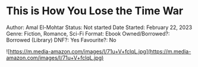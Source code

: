 # This is How You Lose the Time War

Author: Amal El-Mohtar
Status: Not started
Date Started: February 22, 2023
Genre: Fiction, Romance, Sci-Fi
Format: Ebook
Owned/Borrowed?: Borrowed (Library)
DNF?: Yes
Favourite?: No

![https://m.media-amazon.com/images/I/71u+V+fclqL.jpg](https://m.media-amazon.com/images/I/71u+V+fclqL.jpg)
